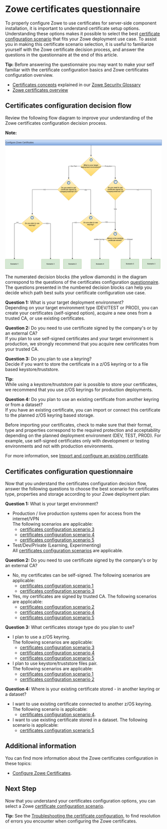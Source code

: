 # Zowe certificates questionnaire

To properly configure Zowe to use certificates for server-side component installation, it is important to understand certificate setup options. 
Understanding these options makes it possible to select the best [certificate configuration scenario](./certificate-configuration-scenarios.md) that fits your Zowe deployment use case. 
To assist you in making this certificate scenario selection, it is useful to familiarize yourself with the Zowe certificate decision process, and answer the questions in the questionnaire at the end of this article.

**Tip:**
Before answering the questionnaire you may want to make your self familiar with the certificate configuration basics and Zowe certificates configuration overview.
- [Certificates concepts](../appendix/zowe-security-glossary#certificate-concepts) explained in our [Zowe Security Glossary](../appendix/zowe-security-glossary)
- [Zowe certificates overview](../getting-started/zowe-certificates-overview)

## Certificates configuration decision flow

Review the following flow diagram to improve your understanding of the Zowe certificates configuration decision process. 

**Note:**

![Certificates configuration decision tree](../images/install/certificates-config-scenarios.png)

The numerated decision blocks (the yellow diamonds) in the diagram correspond to the questions of the certificates configuration [questionnaire](#certificates-configuration-questionnaire).
The questions presented in the numbered decision blocks can help you decide which path best suits your certificate configuration use case.

**Question 1:** What is your target deployment environment?  
Depending on your target environment type (DEV/TEST or PROD), you can create your certificates (self-signed option), acquire a new ones from a trusted CA, or use existing certificates.

**Question 2:** Do you need to use certificate signed by the company's or by an external CA?  
If you plan to use self-signed certificates and your target environment is production, we strongly recommend that you acquire new certificates from your trusted CA.

**Question 3:** Do you plan to use a keyring?  
Decide if you want to store the certificate in a z/OS keyring or to a file based keystore/truststore.

**Tip:**  
While using a keystore/truststore pair is possible to store your certificates, we recommend that you use z/OS keyrings for production deployments.

**Question 4:** Do you plan to use an existing certificate from another keyring or from a dataset?  
If you have an existing certificate, you can import or connect this certificate to the planned z/OS keyring based storage.

Before importing your certificates, check to make sure that their format, type and properties correspond to the required protection and acceptability depending on the planned deployment environment (DEV, TEST, PROD).
For example, use self-signed certificates only with development or testing environments and not with production environments.

For more information, see [Import and configure an existing certificate](./import-certificates).

## Certificates configuration questionnaire

Now that you understand the certificates configuration decision flow, answer the following questions to choose the best scenario for certificates type, properties and storage according to your Zowe deployment plan:

**Question 1:** What is your target environment?
* Production / live production systems open for access from the internet/VPN  
  The following scenarios are applicable:
    * [certificates configuration scenario 3](certificate-configuration-scenarios#scenario-3-use-a-zos-keyring-based-keystore-with-zowe-generated-certificates)
    * [certificates configuration scenario 4](certificate-configuration-scenarios#scenario-4-use-a-zos-keyring-based-keystore-and-connect-to-an-existing-certificate)
    * [certificates configuration scenario 5](certificate-configuration-scenarios#scenario-5-use-a-zos-keyring-based-keystore-and-import-a-certificate-stored-in-a-data-set)
* Test/Dev/Private (Learning, Experimenting)  
  All [certificates configuration scenarios](certificate-configuration-scenarios) are applicable.

**Question 2:** Do you need to use certificate signed by the company's or by an external CA?
* No, my certificates can be self-signed.
  The following scenarios are applicable:
    * [certificates configuration scenario 1](certificate-configuration-scenarios#scenario-1-use-a-file-based-pkcs12-keystore-with-zowe-generated-certificates)
    * [certificates configuration scenario 3](certificate-configuration-scenarios#scenario-3-use-a-zos-keyring-based-keystore-with-zowe-generated-certificates)   
* Yes, my certificates are signed by trusted CA.
  The following scenarios are applicable:  
    * [certificates configuration scenario 2](certificate-configuration-scenarios#scenario-2-use-a-file-based-pkcs12-keystore-and-import-a-certificate-generated-by-another-ca)  
    * [certificates configuration scenario 4](certificate-configuration-scenarios#scenario-4-use-a-zos-keyring-based-keystore-and-connect-to-an-existing-certificate)  
    * [certificates configuration scenario 5](certificate-configuration-scenarios#scenario-5-use-a-zos-keyring-based-keystore-and-import-a-certificate-stored-in-a-data-set)

**Question 3:** What certificates storage type do you plan to use?
* I plan to use a z/OS keyring.  
  The following scenarios are applicable:
    * [certificates configuration scenario 3](certificate-configuration-scenarios#scenario-3-use-a-zos-keyring-based-keystore-with-zowe-generated-certificates)  
    * [certificates configuration scenario 4](certificate-configuration-scenarios#scenario-4-use-a-zos-keyring-based-keystore-and-connect-to-an-existing-certificate)  
    * [certificates configuration scenario 5](certificate-configuration-scenarios#scenario-5-use-a-zos-keyring-based-keystore-and-import-a-certificate-stored-in-a-data-set)
* I plan to use keystore/truststore files pair.  
  The following scenarios are applicable:
    * [certificates configuration scenario 1](certificate-configuration-scenarios#scenario-1-use-a-file-based-pkcs12-keystore-with-zowe-generated-certificates)  
    * [certificates configuration scenario 2](certificate-configuration-scenarios#scenario-2-use-a-file-based-pkcs12-keystore-and-import-a-certificate-generated-by-another-ca)

**Question 4:** Where is your existing certificate stored - in another keyring or a dataset?
* I want to use existing certificate connected to another z/OS keyring.  
  The following scenario is applicable:
    * [certificates configuration scenario 4](./certificate-configuration-scenarios#scenario-4-use-a-zos-keyring-based-keystore-and-connect-to-an-existing-certificate).
* I want to use existing certificate stored in a dataset.
  The following scenario is applicable:
    * [certificates configuration scenario 5](certificate-configuration-scenarios#scenario-5-use-a-zos-keyring-based-keystore-and-import-a-certificate-stored-in-a-data-set)

## Additional information

You can find more information about the Zowe certificates configuration in these topics:
- [Configure Zowe Certificates](./configure-certificates).

## Next Step
Now that you understand your certificates configuration options, you can select a Zowe [certificate configuration scenario](certificate-configuration-scenarios).

**Tip:**
See the [Troubleshooting the certificate configuration](../troubleshoot/troubleshoot-zos-certificate), to find resolution of errors you encounter when configuring the Zowe certificates.

